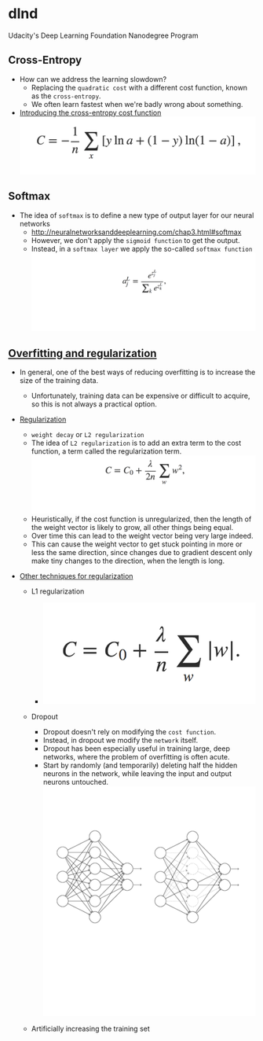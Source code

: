 # dlnd
Udacity's Deep Learning Foundation Nanodegree Program


## Cross-Entropy

- How can we address the learning slowdown?
    - Replacing the `quadratic cost` with a different cost function, known as the `cross-entropy`.
    - We often learn fastest when we're badly wrong about something.
- [Introducing the cross-entropy cost function](http://neuralnetworksanddeeplearning.com/chap3.html#introducing_the_cross-entropy_cost_function)
    ![Image of entropy](./static/cross-entropy.png)

## Softmax

- The idea of `softmax` is to define a new type of output layer for our neural networks
    - http://neuralnetworksanddeeplearning.com/chap3.html#softmax
    - However, we don't apply the `sigmoid function` to get the output. 
    - Instead, in a `softmax layer` we apply the so-called `softmax function`
    ![Image of softmax](./static/softmax.png)


## [Overfitting and regularization](http://neuralnetworksanddeeplearning.com/chap3.html#overfitting_and_regularization)

- In general, one of the best ways of reducing overfitting is to increase the size of the training data. 
    - Unfortunately, training data can be expensive or difficult to acquire, so this is not always a practical option.
- [Regularization](http://neuralnetworksanddeeplearning.com/chap3.html#regularization)
    - `weight decay` or `L2 regularization`
    - The idea of `L2 regularization` is to add an extra term to the cost function, a term called the regularization term.
    ![Image of L2](./static/l2.png)
    - Heuristically, if the cost function is unregularized, then the length of the weight vector is likely to grow, all other things being equal. 
    - Over time this can lead to the weight vector being very large indeed. 
    - This can cause the weight vector to get stuck pointing in more or less the same direction, since changes due to gradient descent only make tiny changes to the direction, when the length is long.

- [Other techniques for regularization](http://neuralnetworksanddeeplearning.com/chap3.html#other_techniques_for_regularization)
    - L1 regularization
        - ![Image of l1](./static/l1.png)
    - Dropout
        - Dropout doesn't rely on modifying the `cost function`. 
        - Instead, in dropout we modify the `network` itself.
        - Dropout has been especially useful in training large, deep networks, where the problem of overfitting is often acute.
        - Start by randomly (and temporarily) deleting half the hidden neurons in the network, while leaving the input and output neurons untouched.
        ![Image of dropout](./static/dropout.png)

    - Artificially increasing the training set 